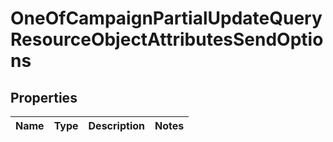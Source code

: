 # OneOfCampaignPartialUpdateQueryResourceObjectAttributesSendOptions

## Properties
Name | Type | Description | Notes
------------ | ------------- | ------------- | -------------
